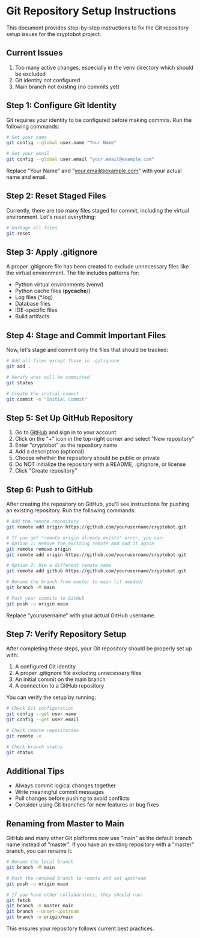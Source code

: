 # Git Repository Setup Instructions

This document provides step-by-step instructions to fix the Git repository setup issues for the cryptobot project.

## Current Issues

1. Too many active changes, especially in the venv directory which should be excluded
2. Git identity not configured
3. Main branch not existing (no commits yet)

## Step 1: Configure Git Identity

Git requires your identity to be configured before making commits. Run the following commands:

```bash
# Set your name
git config --global user.name "Your Name"

# Set your email
git config --global user.email "your.email@example.com"
```

Replace "Your Name" and "your.email@example.com" with your actual name and email.

## Step 2: Reset Staged Files

Currently, there are too many files staged for commit, including the virtual environment. Let's reset everything:

```bash
# Unstage all files
git reset
```

## Step 3: Apply .gitignore

A proper .gitignore file has been created to exclude unnecessary files like the virtual environment. The file includes patterns for:

- Python virtual environments (venv/)
- Python cache files (__pycache__/)
- Log files (*.log)
- Database files
- IDE-specific files
- Build artifacts

## Step 4: Stage and Commit Important Files

Now, let's stage and commit only the files that should be tracked:

```bash
# Add all files except those in .gitignore
git add .

# Verify what will be committed
git status

# Create the initial commit
git commit -m "Initial commit"
```

## Step 5: Set Up GitHub Repository

1. Go to [GitHub](https://github.com/) and sign in to your account
2. Click on the "+" icon in the top-right corner and select "New repository"
3. Enter "cryptobot" as the repository name
4. Add a description (optional)
5. Choose whether the repository should be public or private
6. Do NOT initialize the repository with a README, .gitignore, or license
7. Click "Create repository"

## Step 6: Push to GitHub

After creating the repository on GitHub, you'll see instructions for pushing an existing repository. Run the following commands:

```bash
# Add the remote repository
git remote add origin https://github.com/yourusername/cryptobot.git

# If you get "remote origin already exists" error, you can:
# Option 1: Remove the existing remote and add it again
git remote remove origin
git remote add origin https://github.com/yourusername/cryptobot.git

# Option 2: Use a different remote name
git remote add github https://github.com/yourusername/cryptobot.git

# Rename the branch from master to main (if needed)
git branch -M main

# Push your commits to GitHub
git push -u origin main
```

Replace "yourusername" with your actual GitHub username.

## Step 7: Verify Repository Setup

After completing these steps, your Git repository should be properly set up with:

1. A configured Git identity
2. A proper .gitignore file excluding unnecessary files
3. An initial commit on the main branch
4. A connection to a GitHub repository

You can verify the setup by running:

```bash
# Check Git configuration
git config --get user.name
git config --get user.email

# Check remote repositories
git remote -v

# Check branch status
git status
```

## Additional Tips

- Always commit logical changes together
- Write meaningful commit messages
- Pull changes before pushing to avoid conflicts
- Consider using Git branches for new features or bug fixes

## Renaming from Master to Main

GitHub and many other Git platforms now use "main" as the default branch name instead of "master". If you have an existing repository with a "master" branch, you can rename it:

```bash
# Rename the local branch
git branch -M main

# Push the renamed branch to remote and set upstream
git push -u origin main

# If you have other collaborators, they should run:
git fetch
git branch -m master main
git branch --unset-upstream
git branch -u origin/main
```

This ensures your repository follows current best practices.